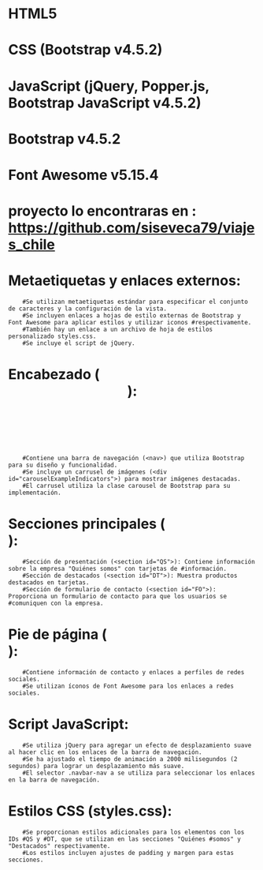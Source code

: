 #    HTML5
#    CSS (Bootstrap v4.5.2)
#    JavaScript (jQuery, Popper.js, Bootstrap JavaScript v4.5.2)
#    Bootstrap v4.5.2
#    Font Awesome v5.15.4


# proyecto lo encontraras en : https://github.com/siseveca79/viajes_chile

#    Metaetiquetas y enlaces externos:
        #Se utilizan metaetiquetas estándar para especificar el conjunto de caracteres y la configuración de la vista.
        #Se incluyen enlaces a hojas de estilo externas de Bootstrap y Font Awesome para aplicar estilos y utilizar iconos #respectivamente.
        #También hay un enlace a un archivo de hoja de estilos personalizado styles.css.
        #Se incluye el script de jQuery.

#    Encabezado (<header>):
        #Contiene una barra de navegación (<nav>) que utiliza Bootstrap para su diseño y funcionalidad.
        #Se incluye un carrusel de imágenes (<div id="carouselExampleIndicators">) para mostrar imágenes destacadas.
        #El carrusel utiliza la clase carousel de Bootstrap para su implementación.

#    Secciones principales (<main>):
        #Sección de presentación (<section id="QS">): Contiene información sobre la empresa "Quiénes somos" con tarjetas de #información.
        #Sección de destacados (<section id="DT">): Muestra productos destacados en tarjetas.
        #Sección de formulario de contacto (<section id="FO">): Proporciona un formulario de contacto para que los usuarios se #comuniquen con la empresa.

#    Pie de página (<footer>):
        #Contiene información de contacto y enlaces a perfiles de redes sociales.
        #Se utilizan íconos de Font Awesome para los enlaces a redes sociales.

#    Script JavaScript:
        #Se utiliza jQuery para agregar un efecto de desplazamiento suave al hacer clic en los enlaces de la barra de navegación.
        #Se ha ajustado el tiempo de animación a 2000 milisegundos (2 segundos) para lograr un desplazamiento más suave.
        #El selector .navbar-nav a se utiliza para seleccionar los enlaces en la barra de navegación.

#    Estilos CSS (styles.css):
        #Se proporcionan estilos adicionales para los elementos con los IDs #QS y #DT, que se utilizan en las secciones "Quiénes #somos" y "Destacados" respectivamente.
        #Los estilos incluyen ajustes de padding y margen para estas secciones.
